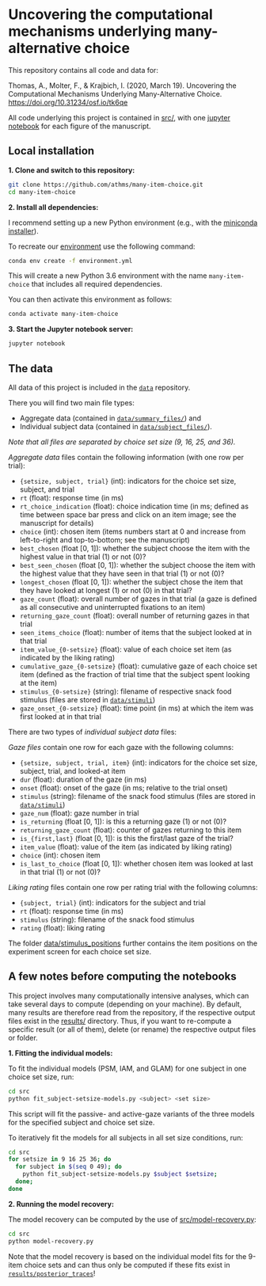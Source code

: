 # Uncovering the computational mechanisms underlying many-alternative choice

This repository contains all code and data for:

Thomas, A., Molter, F., & Krajbich, I. (2020, March 19). Uncovering the Computational Mechanisms Underlying Many-Alternative Choice. https://doi.org/10.31234/osf.io/tk6qe

All code underlying this project is contained in [src/](src/), with one [jupyter notebook](https://jupyter.org) for each figure of the manuscript. 


## Local installation

**1. Clone and switch to this repository:**

```bash
git clone https://github.com/athms/many-item-choice.git
cd many-item-choice
```

**2. Install all dependencies:**

I recommend setting up a new Python environment (e.g., with the [miniconda installer](https://docs.conda.io/en/latest/miniconda.html)). 

To recreate our [environment](https://docs.conda.io/projects/conda/en/latest/user-guide/tasks/manage-environments.html) use the following command:

```bash
conda env create -f environment.yml
```

This will create a new Python 3.6 environment with the name `many-item-choice` that includes all required dependencies.

You can then activate this environment as follows:

```bash
conda activate many-item-choice
```

**3. Start the Jupyter notebook server:**

```bash
jupyter notebook
```

## The data

All data of this project is included in the [`data`](data/) repository.

There you will find two main file types:
- Aggregate data (contained in [`data/summary_files/`](data/summary_files/)) and
- Individual subject data (contained in [`data/subject_files/`](data/subject_files/)).  

*Note that all files are separated by choice set size (9, 16, 25, and 36).*

*Aggregate data* files contain the following information (with one row per trial): 

- `{setsize, subject, trial}` (int): indicators for the choice set size, subject, and trial
- `rt` (float): response time (in ms)
- `rt_choice_indication` (float): choice indication time (in ms; defined as time between space bar press and click on an item image; see the manuscript for details)
- `choice` (int): chosen item (items numbers start at 0 and increase from left-to-right and top-to-bottom; see the manuscript)
- `best_chosen` (float [0, 1]): whether the subject choose the item with the highest value in that trial (1) or not (0)?
- `best_seen_chosen` (float [0, 1]): whether the subject choose the item with the highest value that they have seen in that trial (1) or not (0)?
- `longest_chosen` (float [0, 1]): whether the subject chose the item that they have looked at longest (1) or not (0) in that trial?
- `gaze_count` (float): overall number of gazes in that trial (a gaze is defined as all consecutive and uninterrupted fixations to an item)
- `returning_gaze_count` (float): overall number of returning gazes in that trial
- `seen_items_choice` (float): number of items that the subject looked at in that trial
- `item_value_{0-setsize}` (float): value of each choice set item (as indicated by the liking rating)
- `cumulative_gaze_{0-setsize}` (float): cumulative gaze of each choice set item (defined as the fraction of trial time that the subject spent looking at the item)
- `stimulus_{0-setsize}` (string): filename of respective snack food stimulus (files are stored in [`data/stimuli`](data/stimuli))
- `gaze_onset_{0-setsize}` (float): time point (in ms) at which the item was first looked at in that trial

There are two types of *individual subject data* files:

*Gaze files* contain one row for each gaze with the following columns: 

- `{setsize, subject, trial, item}` (int): indicators for the choice set size, subject, trial, and looked-at item
- `dur` (float): duration of the gaze (in ms)
- `onset` (float): onset of the gaze (in ms; relative to the trial onset)
- `stimulus` (string): filename of the snack food stimulus (files are stored in [`data/stimuli`](data/stimuli))
- `gaze_num` (float): gaze number in trial
- `is_returning` (float [0, 1]): is this a returning gaze (1) or not (0)?
- `returning_gaze_count` (float): counter of gazes returning to this item
- `is_{first,last}` (float [0, 1]): is this the first/last gaze of the trial?
- `item_value` (float): value of the item (as indicated by liking rating)
- `choice` (int): chosen item
- `is_last_to_choice` (float [0, 1]): whether chosen item was looked at last in that trial (1) or not (0)?

*Liking rating* files contain one row per rating trial with the following columns: 

- `{subject, trial}` (int): indicators for the subject and trial
- `rt` (float): response time (in ms)
- `stimulus` (string): filename of the snack food stimulus
- `rating` (float): liking rating

The folder [data/stimulus_positions](data/stimulus_positions) further contains the item positions on the experiment screen for each choice set size.

## A few notes before computing the notebooks

This project involves many computationally intensive analyses, which can take several days to compute (depending on your machine). By default, many results are therefore read from the repository, if the respective output files exist in the [results/](results/) directory. Thus, if you want to re-compute a specific result (or all of them), delete (or rename) the respective output files or folder. 

**1. Fitting the individual models:**

To fit the individual models (PSM, IAM, and GLAM) for one subject in one choice set size, run:

```bash
cd src
python fit_subject-setsize-models.py <subject> <set size>
```
This script will fit the passive- and active-gaze variants of the three models for the specified subject and choice set size.

To iteratively fit the models for all subjects in all set size conditions, run:

```bash
cd src
for setsize in 9 16 25 36; do
  for subject in $(seq 0 49); do
    python fit_subject-setsize-models.py $subject $setsize;
  done;
done
```

**2. Running the model recovery:**

The model recovery can be computed by the use of [src/model-recovery.py](src/model-recovery.py):

```bash
cd src
python model-recovery.py
```

Note that the model recovery is based on the individual model fits for the 9-item choice sets and can thus only be computed if these fits exist in [`results/posterior_traces`](results/posterior_traces/)!

